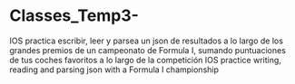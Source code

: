 # Classes_Temp3-
IOS practica escribir, leer y parsea un json de resultados a lo largo de los grandes premios de un campeonato de Formula I,  sumando puntuaciones de tus coches favoritos a lo largo de la competición
IOS practice writing, reading and parsing json with a Formula I championship

